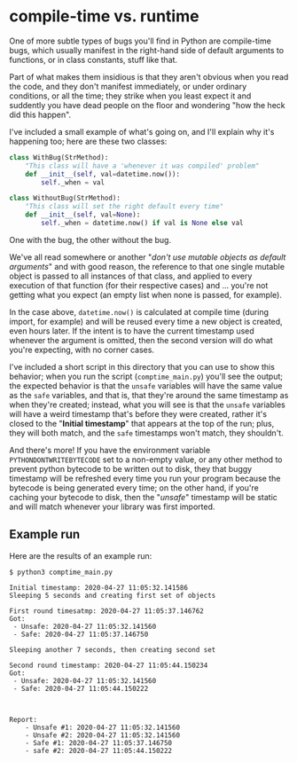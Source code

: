 # compile-time vs. runtime

One of more subtle types of bugs you'll find in Python are compile-time bugs, which usually manifest in the right-hand side of default arguments to functions, or in class constants, stuff like that.

Part of what makes them insidious is that they aren't obvious when you read the code, and they don't manifest immediately, or under ordinary conditions, or all the time; they strike when you least expect it and suddently you have dead people on the floor and wondering "how the heck did this happen".

I've included a small example of what's going on, and I'll explain why it's happening too; here are these two classes:

```python
class WithBug(StrMethod):
    "This class will have a 'whenever it was compiled' problem"
    def __init__(self, val=datetime.now()):
        self._when = val

class WithoutBug(StrMethod):
    "This class will set the right default every time"
    def __init__(self, val=None):
        self._when = datetime.now() if val is None else val
```

One with the bug, the other without the bug.

We've all read somewhere or another "_don't use mutable objects as default arguments_" and with good reason, the reference to that one single mutable object is passed to all instances of that class, and applied to every execution of that function (for their respective cases) and ... you're not getting what you expect (an empty list when none is passed, for example).

In the case above, `datetime.now()` is calculated at compile time (during import, for example) and will be reused every time a new object is created, even hours later. If the intent is to have the current timestamp used whenever the argument is omitted, then the second version will do what you're expecting, with no corner cases.

I've included a short script in this directory that you can use to show this behavior; when you run the script (`comptime_main.py`) you'll see the output; the expected behavior is that the `unsafe` variables will have the same value as the `safe` variables, and that is, that they're around the same timestamp as when they're created; instead, what you will see is that the `unsafe` variables will have a weird timestamp that's before they were created, rather it's closed to the "**Initial timestamp**" that appears at the top of the run; plus, they will both match, and the `safe` timestamps won't match, they shouldn't.

And there's more! If you have the environment variable `PYTHONDONTWRITEBYTECODE` set to a non-empty value, or any other method to prevent python bytecode to be written out to disk, they that buggy timestamp will be refreshed every time you run your program because the bytecode is being generated every time; on the other hand, if you're caching your bytecode to disk, then the "_unsafe_" timestamp will be static and will match whenever your library was first imported.

## Example run

Here are the results of an example run:

```shell
$ python3 comptime_main.py 

Initial timestamp: 2020-04-27 11:05:32.141586
Sleeping 5 seconds and creating first set of objects

First round timesatmp: 2020-04-27 11:05:37.146762
Got:
 - Unsafe: 2020-04-27 11:05:32.141560
 - Safe: 2020-04-27 11:05:37.146750

Sleeping another 7 seconds, then creating second set

Second round timestamp: 2020-04-27 11:05:44.150234
Got:
 - Unsafe: 2020-04-27 11:05:32.141560
 - Safe: 2020-04-27 11:05:44.150222



Report:
    - Unsafe #1: 2020-04-27 11:05:32.141560
    - Unsafe #2: 2020-04-27 11:05:32.141560
    - Safe #1: 2020-04-27 11:05:37.146750
    - safe #2: 2020-04-27 11:05:44.150222
```

